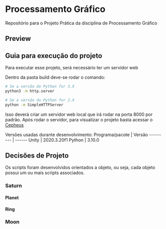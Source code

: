 # Processamento Gráfico

Repositório para o Projeto Prática da disciplina de Processamento Gráfico

## Preview

## Guia para execução do projeto

Para executar esse projeto, será necessário ter um servidor web

Dentro da pasta build deve-se rodar o comando:
```bash
# Se a versão do Python for 3.X
python3 -m http.server

# Se a versão do Python for 2.X
python -m SimpleHTTPServer
```

Isso deverá criar um servidor web local que irá rodar na porta 8000 por padrão. 
Após rodar o servidor, para visualizar o projeto basta acessar o [Cepheus](https://localhost:8000)


Versões usadas durante desenvolvimento:
Programa/pacote | Versão
--------- | ------
Unity | 2020.3.20f1
Python | 3.10.0


## Decisões de Projeto

Os scripts foram desenvolvidos orientados a objeto, ou seja, cada objeto possui um ou mais scripts associados.

### Saturn

#### Planet
#### Ring

### Moon
